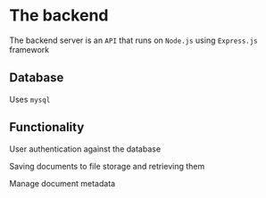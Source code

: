 # The backend

The backend server is an `API` that runs on `Node.js` using `Express.js` framework

## Database

Uses `mysql`

## Functionality

User authentication against the database

Saving documents to file storage and retrieving them

Manage document metadata
